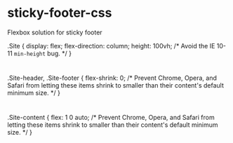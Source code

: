 # sticky-footer-css
Flexbox solution for sticky footer

.Site {
  display: flex;
  flex-direction: column;
  height: 100vh; /* Avoid the IE 10-11 `min-height` bug. */
}
#
.Site-header,
.Site-footer {
  flex-shrink: 0; /* Prevent Chrome, Opera, and Safari from letting these items shrink to smaller than their content's default minimum size. */
}
#
.Site-content {
  flex: 1 0 auto; /* Prevent Chrome, Opera, and Safari from letting these items shrink to smaller than their content's default minimum size. */
}
